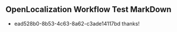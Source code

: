 ## OpenLocalization Workflow Test MarkDown
* ead528b0-8b53-4c63-8a62-c3ade14117bd thanks!

<!--HONumber=Sep16_HO1-->


